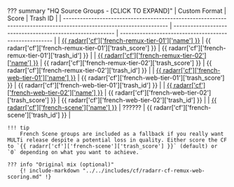 ??? summary "HQ Source Groups - [CLICK TO EXPAND]"
    | Custom Format                                                                                                       | Score                                                     | Trash ID                                               |
    | ------------------------------------------------------------------------------------------------------------------- | --------------------------------------------------------- | ------------------------------------------------------ |
    | [{{ radarr['cf']['french-remux-tier-01']['name'] }}](/Radarr/Radarr-collection-of-custom-formats/#fr-remux-tier-01) | {{ radarr['cf']['french-remux-tier-01']['trash_score'] }} | {{ radarr['cf']['french-remux-tier-01']['trash_id'] }} |
    | [{{ radarr['cf']['french-remux-tier-02']['name'] }}](/Radarr/Radarr-collection-of-custom-formats/#fr-remux-tier-02) | {{ radarr['cf']['french-remux-tier-02']['trash_score'] }} | {{ radarr['cf']['french-remux-tier-02']['trash_id'] }} |
    | [{{ radarr['cf']['french-web-tier-01']['name'] }}](/Radarr/Radarr-collection-of-custom-formats/#fr-web-tier-01)     | {{ radarr['cf']['french-web-tier-01']['trash_score'] }}   | {{ radarr['cf']['french-web-tier-01']['trash_id'] }}   |
    | [{{ radarr['cf']['french-web-tier-02']['name'] }}](/Radarr/Radarr-collection-of-custom-formats/#fr-web-tier-02)     | {{ radarr['cf']['french-web-tier-02']['trash_score'] }}   | {{ radarr['cf']['french-web-tier-02']['trash_id'] }}   |
    | [{{ radarr['cf']['french-scene']['name'] }}](/Radarr/Radarr-collection-of-custom-formats/#fr-scene-groups)          | ??????                                                    | {{ radarr['cf']['french-scene']['trash_id'] }}         |

    !!! tip
        French Scene groups are included as a fallback if you really want MULTi release despite a potential loss in quality. Either score the CF to `{{ radarr['cf']['french-scene']['trash_score'] }}` (default) or `0` depending on what you want to achieve.

    ??? info "Original mix (optional)"
        {! include-markdown "../../includes/cf/radarr-cf-remux-web-scoring.md" !}
